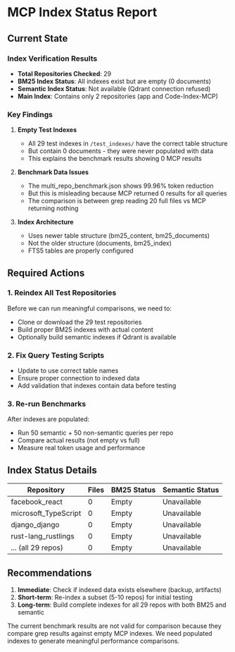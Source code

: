 # MCP Index Status Report

## Current State

### Index Verification Results
- **Total Repositories Checked**: 29
- **BM25 Index Status**: All indexes exist but are empty (0 documents)
- **Semantic Index Status**: Not available (Qdrant connection refused)
- **Main Index**: Contains only 2 repositories (app and Code-Index-MCP)

### Key Findings

1. **Empty Test Indexes**
   - All 29 test indexes in `/test_indexes/` have the correct table structure
   - But contain 0 documents - they were never populated with data
   - This explains the benchmark results showing 0 MCP results

2. **Benchmark Data Issues**
   - The multi_repo_benchmark.json shows 99.96% token reduction
   - But this is misleading because MCP returned 0 results for all queries
   - The comparison is between grep reading 20 full files vs MCP returning nothing

3. **Index Architecture**
   - Uses newer table structure (bm25_content, bm25_documents) 
   - Not the older structure (documents, bm25_index)
   - FTS5 tables are properly configured

## Required Actions

### 1. Reindex All Test Repositories
Before we can run meaningful comparisons, we need to:
- Clone or download the 29 test repositories
- Build proper BM25 indexes with actual content
- Optionally build semantic indexes if Qdrant is available

### 2. Fix Query Testing Scripts
- Update to use correct table names
- Ensure proper connection to indexed data
- Add validation that indexes contain data before testing

### 3. Re-run Benchmarks
After indexes are populated:
- Run 50 semantic + 50 non-semantic queries per repo
- Compare actual results (not empty vs full)
- Measure real token usage and performance

## Index Status Details

| Repository | Files | BM25 Status | Semantic Status |
|------------|-------|-------------|-----------------|
| facebook_react | 0 | Empty | Unavailable |
| microsoft_TypeScript | 0 | Empty | Unavailable |
| django_django | 0 | Empty | Unavailable |
| rust-lang_rustlings | 0 | Empty | Unavailable |
| ... (all 29 repos) | 0 | Empty | Unavailable |

## Recommendations

1. **Immediate**: Check if indexed data exists elsewhere (backup, artifacts)
2. **Short-term**: Re-index a subset (5-10 repos) for initial testing
3. **Long-term**: Build complete indexes for all 29 repos with both BM25 and semantic

The current benchmark results are not valid for comparison because they compare grep results against empty MCP indexes. We need populated indexes to generate meaningful performance comparisons.